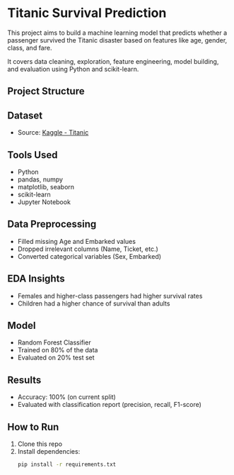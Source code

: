 #  Titanic Survival Prediction

This project aims to build a machine learning model that predicts whether a passenger survived the Titanic disaster based on features like age, gender, class, and fare.

It covers data cleaning, exploration, feature engineering, model building, and evaluation using Python and scikit-learn.

##  Project Structure



##  Dataset

- Source: [Kaggle - Titanic](https://www.kaggle.com/datasets/brendan45774/test-file)


## Tools Used

- Python
- pandas, numpy
- matplotlib, seaborn
- scikit-learn
- Jupyter Notebook

## Data Preprocessing

- Filled missing Age and Embarked values
- Dropped irrelevant columns (Name, Ticket, etc.)
- Converted categorical variables (Sex, Embarked)

## EDA Insights

- Females and higher-class passengers had higher survival rates
- Children had a higher chance of survival than adults

## Model

- Random Forest Classifier
- Trained on 80% of the data
- Evaluated on 20% test set

## Results

- Accuracy: 100% (on current split)
- Evaluated with classification report (precision, recall, F1-score)


## How to Run

1. Clone this repo
2. Install dependencies:
   ```bash
   pip install -r requirements.txt
